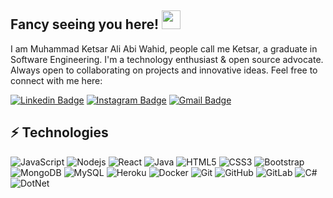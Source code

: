 ﻿
## Fancy seeing you here! <img src="https://raw.githubusercontent.com/aemmadi/aemmadi/master/wave.gif" width="30">

I am Muhammad Ketsar Ali Abi Wahid, people call me Ketsar, a graduate in Software Engineering. I'm a technology enthusiast & open source advocate. Always open to collaborating on projects and innovative ideas. Feel free to connect with me here:

[![Linkedin Badge](https://img.shields.io/badge/-ketsarali-blue?style=flat-square&logo=Linkedin&logoColor=white&link=https://www.linkedin.com/in/ketsarali/)](https://www.linkedin.com/in/ketsarali/)
[![Instagram Badge](https://img.shields.io/badge/-ketsaraaw_-purple?style=flat-square&logo=instagram&logoColor=white&link=https://www.instagram.com/ketsaraaw_/)](https://www.instagram.com/ketsaraaw_/)
[![Gmail Badge](https://img.shields.io/badge/-jsdevprofes@gmail.com-c14438?style=flat-square&logo=Gmail&logoColor=white&link=mailto:jsdevprofes@gmail.com)](mailto:jsdevprofes@gmail.com)

## ⚡ Technologies

![JavaScript](https://img.shields.io/badge/-JavaScript-black?style=flat-square&logo=javascript)
![Nodejs](https://img.shields.io/badge/-Nodejs-black?style=flat-square&logo=Node.js)
![React](https://img.shields.io/badge/-React-black?style=flat-square&logo=react)
![Java](https://img.shields.io/badge/-java-E34A86?style=flat-square&logo=Java)
![HTML5](https://img.shields.io/badge/-HTML5-E34F26?style=flat-square&logo=html5&logoColor=white)
![CSS3](https://img.shields.io/badge/-CSS3-1572B6?style=flat-square&logo=css3)
![Bootstrap](https://img.shields.io/badge/-Bootstrap-563D7C?style=flat-square&logo=bootstrap)
![MongoDB](https://img.shields.io/badge/-MongoDB-black?style=flat-square&logo=mongodb)
![MySQL](https://img.shields.io/badge/-MySQL-black?style=flat-square&logo=mysql)
![Heroku](https://img.shields.io/badge/-Heroku-430098?style=flat-square&logo=heroku)
![Docker](https://img.shields.io/badge/-Docker-black?style=flat-square&logo=docker)
![Git](https://img.shields.io/badge/-Git-black?style=flat-square&logo=git)
![GitHub](https://img.shields.io/badge/-GitHub-181717?style=flat-square&logo=github)
![GitLab](https://img.shields.io/badge/-GitLab-FCA121?style=flat-square&logo=gitlab)
![C#](https://img.shields.io/badge/C%23-239120?style=for-the-badge&logo=c-sharp&logoColor=white)
![DotNet](https://img.shields.io/badge/.NET-5C2D91?style=for-the-badge&logo=.net&logoColor=white)